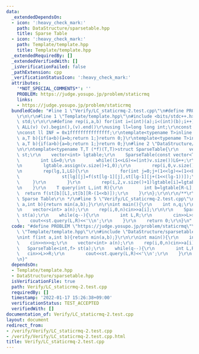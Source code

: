 ```yaml
---
data:
  _extendedDependsOn:
  - icon: ':heavy_check_mark:'
    path: DataStructure/sparsetable.hpp
    title: Sparse Table
  - icon: ':heavy_check_mark:'
    path: Template/template.hpp
    title: Template/template.hpp
  _extendedRequiredBy: []
  _extendedVerifiedWith: []
  _isVerificationFailed: false
  _pathExtension: cpp
  _verificationStatusIcon: ':heavy_check_mark:'
  attributes:
    '*NOT_SPECIAL_COMMENTS*': ''
    PROBLEM: https://judge.yosupo.jp/problem/staticrmq
    links:
    - https://judge.yosupo.jp/problem/staticrmq
  bundledCode: "#line 1 \"Verify/LC_staticrmq-2.test.cpp\"\n#define PROBLEM \"https://judge.yosupo.jp/problem/staticrmq\"\
    \r\n\r\n#line 1 \"Template/template.hpp\"\n#include <bits/stdc++.h>\r\nusing namespace\
    \ std;\r\n\r\n#define rep(i,a,b) for(int i=(int)(a);i<(int)(b);i++)\r\n#define\
    \ ALL(v) (v).begin(),(v).end()\r\nusing ll=long long int;\r\nconst int inf = 0x3fffffff;\r\
    \nconst ll INF = 0x1fffffffffffffff;\r\ntemplate<typename T>inline bool chmax(T&\
    \ a,T b){if(a<b){a=b;return 1;}return 0;}\r\ntemplate<typename T>inline bool chmin(T&\
    \ a,T b){if(a>b){a=b;return 1;}return 0;}\n#line 2 \"DataStructure/sparsetable.hpp\"\
    \n\r\ntemplate<typename T,T (*f)(T,T)>struct SparseTable{\r\n    vector<vector<T>>\
    \ st;\r\n    vector<int> lgtable;\r\n    SparseTable(const vector<T>& v){\r\n\
    \        int LG=0;\r\n        while((1<<LG)<=(int)v.size())LG++;\r\n        st.assign(LG,vector<T>(1<<LG));\r\
    \n        lgtable.assign(v.size()+1,0);\r\n        rep(i,0,v.size())st[0][i]=v[i];\r\
    \n        rep(lg,1,LG){\r\n            for(int j=0;j+(1<<lg)<=(1<<LG);j++){\r\n\
    \                st[lg][j]=f(st[lg-1][j],st[lg-1][j+(1<<(lg-1))]);\r\n       \
    \     }\r\n        }\r\n        rep(i,2,v.size()+1)lgtable[i]=lgtable[i>>1]+1;\r\
    \n    }\r\n    T query(int L,int R){\r\n        int b=lgtable[R-L];\r\n      \
    \  return f(st[b][L],st[b][R-(1<<b)]);\r\n    }\r\n};\r\n\r\n/**\r\n * @brief\
    \ Sparse Table\r\n */\n#line 5 \"Verify/LC_staticrmq-2.test.cpp\"\n\r\nint f(int\
    \ a,int b){return min(a,b);}\r\n\r\nint main(){\r\n    int n,q;\r\n    cin>>n>>q;\r\
    \n    vector<int> a(n);\r\n    rep(i,0,n)cin>>a[i];\r\n\r\n    SparseTable<int,f>\
    \ st(a);\r\n    while(q--){\r\n        int L,R;\r\n        cin>>L>>R;\r\n    \
    \    cout<<st.query(L,R)<<'\\n';\r\n    }\r\n    return 0;\r\n}\n"
  code: "#define PROBLEM \"https://judge.yosupo.jp/problem/staticrmq\"\r\n\r\n#include\
    \ \"Template/template.hpp\"\r\n#include \"DataStructure/sparsetable.hpp\"\r\n\r\
    \nint f(int a,int b){return min(a,b);}\r\n\r\nint main(){\r\n    int n,q;\r\n\
    \    cin>>n>>q;\r\n    vector<int> a(n);\r\n    rep(i,0,n)cin>>a[i];\r\n\r\n \
    \   SparseTable<int,f> st(a);\r\n    while(q--){\r\n        int L,R;\r\n     \
    \   cin>>L>>R;\r\n        cout<<st.query(L,R)<<'\\n';\r\n    }\r\n    return 0;\r\
    \n}"
  dependsOn:
  - Template/template.hpp
  - DataStructure/sparsetable.hpp
  isVerificationFile: true
  path: Verify/LC_staticrmq-2.test.cpp
  requiredBy: []
  timestamp: '2022-01-17 15:26:38+09:00'
  verificationStatus: TEST_ACCEPTED
  verifiedWith: []
documentation_of: Verify/LC_staticrmq-2.test.cpp
layout: document
redirect_from:
- /verify/Verify/LC_staticrmq-2.test.cpp
- /verify/Verify/LC_staticrmq-2.test.cpp.html
title: Verify/LC_staticrmq-2.test.cpp
---
```

